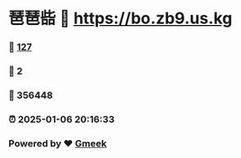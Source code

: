 # 琶琶啙 :link: https://bo.zb9.us.kg 
### :page_facing_up: [127](https://bo.zb9.us.kg/tag.html) 
### :speech_balloon: 2 
### :hibiscus: 356448 
### :alarm_clock: 2025-01-06 20:16:33 
### Powered by :heart: [Gmeek](https://github.com/Meekdai/Gmeek)
